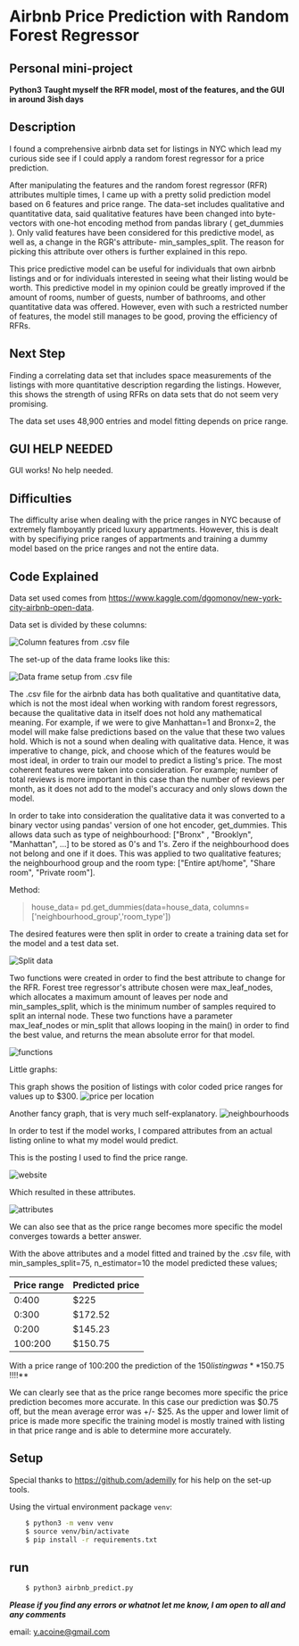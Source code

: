# Airbnb Price Prediction with Random Forest Regressor


## Personal mini-project
**Python3**
**Taught myself the RFR model, most of the features, and the GUI in around 3ish days**
## Description

I found a comprehensive airbnb data set for listings in NYC which lead my curious side see if I could apply a random forest regressor for a price prediction.

After manipulating the features and the random forest regressor (RFR) attributes multiple times, I came up with a pretty solid prediction model based on 6 features and price range. The data-set includes qualitative and quantitative data, said qualitative features have been changed into byte-vectors with one-hot encoding method from pandas library ( get_dummies ). Only valid features have been considered for this predictive model, as well as, a change in the RGR's attribute- min_samples_split. The reason for picking this attribute over others is further explained in this repo.

This price predictive model can be useful for individuals that own airbnb listings and or for individuals interested in seeing what their listing would be worth. This predictive model in my opinion could be greatly improved if the amount of rooms, number of guests, number of bathrooms, and other quantitative data was offered. However, even with such a restricted number of features, the model still manages to be good, proving the efficiency of RFRs.

## Next Step

Finding a correlating data set that includes space measurements of the listings with more quantitative description regarding
the listings. However, this shows the strength of using RFRs on data sets that do not seem very promising.

The data set uses 48,900 entries and  model fitting depends on price range.



## GUI HELP NEEDED

GUI works! No help needed.



## Difficulties

The difficulty arise when dealing with the price ranges in NYC because of extremely flamboyantly priced  luxury appartments. However, this is dealt with by specifiying price ranges of appartments and training a dummy model based on the price ranges and not the entire data.

## Code Explained

Data set used comes from https://www.kaggle.com/dgomonov/new-york-city-airbnb-open-data.

Data set is divided by these columns:

![Column features from .csv file](images/column_names.png)

The set-up of the data frame looks like this:

![Data frame setup from .csv file](images/df_setup.png)

The .csv file for the airbnb data has both qualitative and quantitative data, which is not the most ideal when working with random forest regressors, because the qualitative data in itself does not hold any mathematical meaning. For example, if we were to give Manhattan=1 and Bronx=2, the model will make false predictions based on the value that these two values hold. Which is not a sound when dealing with qualitative data. Hence, it was imperative to change, pick, and choose which of the features would be most ideal, in order to train our model to predict a listing's price. The most coherent features were taken into consideration. For example; number of total reviews is more important in this case than the number of reviews per month, as it does not add to the model's accuracy and only slows down the model.

In order to take into consideration the qualitative data it was converted to a binary vector using pandas' version of one hot encoder, get_dummies. This allows data such as type of neighbourhood: ["Bronx" , "Brooklyn", "Manhattan", ...] to be stored as 0's and 1's. Zero if the neighbourhood does not belong and one if it does. This was applied to two qualitative features; the neighbourhood group and the room type: ["Entire apt/home", "Share room", "Private room"].

Method: 
>house_data= pd.get_dummies(data=house_data, columns=['neighbourhood_group','room_type'])

The desired features were then split in order to create a training data set for the model and a test data set.

![Split data](images/split_data.png)


Two functions were created in order to find the best attribute to change for the RFR.
Forest tree regressor's attribute chosen were max_leaf_nodes, which allocates a maximum amount of leaves per node and min_samples_split, which is the minimum number of samples required to split an internal node. These two functions have a parameter max_leaf_nodes or min_split that allows looping in the main() in order to find the best value, and returns the mean absolute error for that model.

![functions](images/function.png)


Little graphs:

This graph shows the position of listings with color coded price ranges for values up to $300.
![price per location](images/price_loc.png)



Another fancy graph, that is very much self-explanatory. 
![neighbourhoods](images/neigh_loc.png)



In order to test if the model works, I compared attributes from an actual listing online to what my model would predict.

This is the posting I used to find the price range.

![website](images/website_test.png)

Which resulted in these attributes.

![attributes](images/test_numbers.png)

We can also see that as the price range becomes more specific the model converges towards a better answer.

With the above attributes and a model fitted and trained by the .csv file, with min_samples_split=75, n_estimator=10 the model predicted these values;

|               Price range               |         Predicted price          |
| --------------------------------------- | -------------------------------- |
|                  0:400                  |              $225                | 
|                  0:300                  |              $172.52             |
|                  0:200                  |              $145.23             | 
|                  100:200                |              $150.75             | 



With a price range of $100:$200 the prediction of the $150 listing was **$150.75 !!!!**

We can clearly see that as the price range becomes more specific the price prediction becomes more accurate. In this case our prediction was $0.75 off, but the mean average error was +/- $25. As the upper and lower limit of price is made more specific the training model is mostly trained with listing in that price range and is able to determine more accurately. 

## Setup
Special thanks to https://github.com/ademilly for his help on the set-up tools.


Using the virtual environment package `venv`:
```bash
    $ python3 -m venv venv
    $ source venv/bin/activate
    $ pip install -r requirements.txt
```

## run

```bash
    $ python3 airbnb_predict.py
```

***Please if you find any errors or whatnot let me know, I am open to all and any comments***

email: y.acoine@gmail.com
